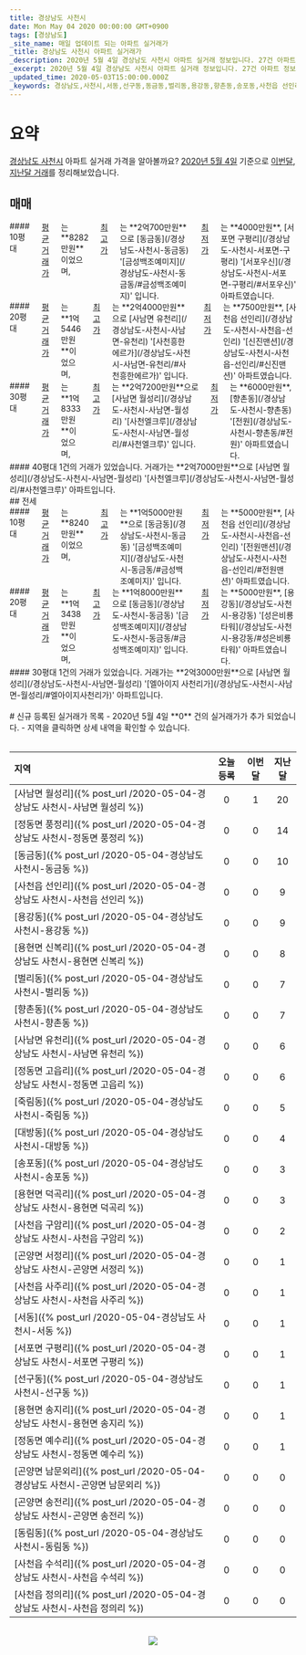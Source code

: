 ```yaml
---
title: 경상남도 사천시
date: Mon May 04 2020 00:00:00 GMT+0900
tags: [경상남도]
_site_name: 매일 업데이트 되는 아파트 실거래가
_title: 경상남도 사천시 아파트 실거래가
_description: 2020년 5월 4일 경상남도 사천시 아파트 실거래 정보입니다. 27건 아파트 정보가 있습니다.
_excerpt: 2020년 5월 4일 경상남도 사천시 아파트 실거래 정보입니다. 27건 아파트 정보가 있습니다.
_updated_time: 2020-05-03T15:00:00.000Z
_keywords: 경상남도,사천시,서동,선구동,동금동,벌리동,용강동,향촌동,송포동,사천읍 선인리,사천읍 수석리,사천읍 사주리,사천읍 구암리,정동면 고읍리,정동면 풍정리,사남면 월성리,용현면 덕곡리,곤양면 서정리,사천읍 정의리,사남면 유천리,용현면 송지리,용현면 신복리,동림동,대방동,죽림동,곤양면 송전리,곤양면 남문외리,서포면 구평리,정동면 예수리
---
```



# 요약
<ins>경상남도 사천시</ins> 아파트 실거래 가격을 알아볼까요? <ins>2020년 5월 4일</ins> 기준으로 <ins>이번달, 지난달 거래</ins>를 정리해보았습니다.

## 매매
<div class="container">
<div class="six columns" markdown="1">
#### 10평대
<ins>평균 거래가</ins>는 **8282만원**이었으며, <ins>최고가</ins>는 **2억700만원**으로 [동금동](/경상남도-사천시-동금동) '[금성백조예미지](/경상남도-사천시-동금동/#금성백조예미지)' 입니다. <ins>최저가</ins>는 **4000만원**, [서포면 구평리](/경상남도-사천시-서포면-구평리) '[서포우신](/경상남도-사천시-서포면-구평리/#서포우신)' 아파트였습니다.
</div>
<div class="six columns" markdown="1">
#### 20평대
<ins>평균 거래가</ins>는 **1억5446만원**이었으며, <ins>최고가</ins>는 **2억4000만원**으로 [사남면 유천리](/경상남도-사천시-사남면-유천리) '[사천흥한에르가](/경상남도-사천시-사남면-유천리/#사천흥한에르가)' 입니다. <ins>최저가</ins>는 **7500만원**, [사천읍 선인리](/경상남도-사천시-사천읍-선인리) '[신진맨션](/경상남도-사천시-사천읍-선인리/#신진맨션)' 아파트였습니다.
</div>
</div>
<div class="container">
<div class="six columns" markdown="1">
#### 30평대
<ins>평균 거래가</ins>는 **1억8333만원**이었으며, <ins>최고가</ins>는 **2억7200만원**으로 [사남면 월성리](/경상남도-사천시-사남면-월성리) '[사천엘크루](/경상남도-사천시-사남면-월성리/#사천엘크루)' 입니다. <ins>최저가</ins>는 **6000만원**, [향촌동](/경상남도-사천시-향촌동) '[전원](/경상남도-사천시-향촌동/#전원)' 아파트였습니다.
</div>
<div class="six columns" markdown="1">
#### 40평대
1건의 거래가 있었습니다. 거래가는 **2억7000만원**으로 [사남면 월성리](/경상남도-사천시-사남면-월성리) '[사천엘크루](/경상남도-사천시-사남면-월성리/#사천엘크루)' 아파트입니다.
</div>
</div>
## 전세
<div class="container">
<div class="six columns" markdown="1">
#### 10평대
<ins>평균 거래가</ins>는 **8240만원**이었으며, <ins>최고가</ins>는 **1억5000만원**으로 [동금동](/경상남도-사천시-동금동) '[금성백조예미지](/경상남도-사천시-동금동/#금성백조예미지)' 입니다. <ins>최저가</ins>는 **5000만원**, [사천읍 선인리](/경상남도-사천시-사천읍-선인리) '[전원맨션](/경상남도-사천시-사천읍-선인리/#전원맨션)' 아파트였습니다.
</div>
<div class="six columns" markdown="1">
#### 20평대
<ins>평균 거래가</ins>는 **1억3438만원**이었으며, <ins>최고가</ins>는 **1억8000만원**으로 [동금동](/경상남도-사천시-동금동) '[금성백조예미지](/경상남도-사천시-동금동/#금성백조예미지)' 입니다. <ins>최저가</ins>는 **5000만원**, [용강동](/경상남도-사천시-용강동) '[성은비룡타워](/경상남도-사천시-용강동/#성은비룡타워)' 아파트였습니다.
</div>
</div>
<div class="container">
<div class="twelve columns" markdown="1">
#### 30평대
1건의 거래가 있었습니다. 거래가는 **2억3000만원**으로 [사남면 월성리](/경상남도-사천시-사남면-월성리) '[엘아이지 사천리가](/경상남도-사천시-사남면-월성리/#엘아이지사천리가)' 아파트입니다.
</div>
</div>


<br>
# 신규 등록된 실거래가 목록
- 2020년 5월 4일 **0** 건의 실거래가가 추가 되었습니다.
- 지역을 클릭하면 상세 내역을 확인할 수 있습니다.
<br><br>

| 지역 | 오늘 등록 | 이번달 | 지난달 |
|:---|:---:|:---:|:---:|
| [사남면 월성리]({% post_url /2020-05-04-경상남도 사천시-사남면 월성리 %}) | 0 | 1 | 20|
| [정동면 풍정리]({% post_url /2020-05-04-경상남도 사천시-정동면 풍정리 %}) | 0 | 0 | 14|
| [동금동]({% post_url /2020-05-04-경상남도 사천시-동금동 %}) | 0 | 0 | 10|
| [사천읍 선인리]({% post_url /2020-05-04-경상남도 사천시-사천읍 선인리 %}) | 0 | 0 | 9|
| [용강동]({% post_url /2020-05-04-경상남도 사천시-용강동 %}) | 0 | 0 | 9|
| [용현면 신복리]({% post_url /2020-05-04-경상남도 사천시-용현면 신복리 %}) | 0 | 0 | 8|
| [벌리동]({% post_url /2020-05-04-경상남도 사천시-벌리동 %}) | 0 | 0 | 7|
| [향촌동]({% post_url /2020-05-04-경상남도 사천시-향촌동 %}) | 0 | 0 | 7|
| [사남면 유천리]({% post_url /2020-05-04-경상남도 사천시-사남면 유천리 %}) | 0 | 0 | 6|
| [정동면 고읍리]({% post_url /2020-05-04-경상남도 사천시-정동면 고읍리 %}) | 0 | 0 | 6|
| [죽림동]({% post_url /2020-05-04-경상남도 사천시-죽림동 %}) | 0 | 0 | 5|
| [대방동]({% post_url /2020-05-04-경상남도 사천시-대방동 %}) | 0 | 0 | 4|
| [송포동]({% post_url /2020-05-04-경상남도 사천시-송포동 %}) | 0 | 0 | 3|
| [용현면 덕곡리]({% post_url /2020-05-04-경상남도 사천시-용현면 덕곡리 %}) | 0 | 0 | 3|
| [사천읍 구암리]({% post_url /2020-05-04-경상남도 사천시-사천읍 구암리 %}) | 0 | 0 | 2|
| [곤양면 서정리]({% post_url /2020-05-04-경상남도 사천시-곤양면 서정리 %}) | 0 | 0 | 1|
| [사천읍 사주리]({% post_url /2020-05-04-경상남도 사천시-사천읍 사주리 %}) | 0 | 0 | 1|
| [서동]({% post_url /2020-05-04-경상남도 사천시-서동 %}) | 0 | 0 | 1|
| [서포면 구평리]({% post_url /2020-05-04-경상남도 사천시-서포면 구평리 %}) | 0 | 0 | 1|
| [선구동]({% post_url /2020-05-04-경상남도 사천시-선구동 %}) | 0 | 0 | 1|
| [용현면 송지리]({% post_url /2020-05-04-경상남도 사천시-용현면 송지리 %}) | 0 | 0 | 1|
| [정동면 예수리]({% post_url /2020-05-04-경상남도 사천시-정동면 예수리 %}) | 0 | 0 | 1|
| [곤양면 남문외리]({% post_url /2020-05-04-경상남도 사천시-곤양면 남문외리 %}) | 0 | 0 | 0|
| [곤양면 송전리]({% post_url /2020-05-04-경상남도 사천시-곤양면 송전리 %}) | 0 | 0 | 0|
| [동림동]({% post_url /2020-05-04-경상남도 사천시-동림동 %}) | 0 | 0 | 0|
| [사천읍 수석리]({% post_url /2020-05-04-경상남도 사천시-사천읍 수석리 %}) | 0 | 0 | 0|
| [사천읍 정의리]({% post_url /2020-05-04-경상남도 사천시-사천읍 정의리 %}) | 0 | 0 | 0|

<p align="center"><br><img src="https://via.placeholder.com/700x120"><br></p>
